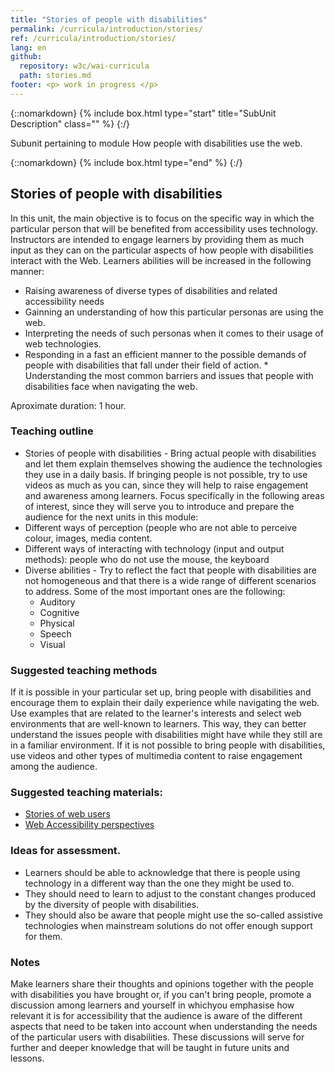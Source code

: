 ```yaml
---
title: "Stories of people with disabilities"
permalink: /curricula/introduction/stories/
ref: /curricula/introduction/stories/
lang: en
github:
  repository: w3c/wai-curricula
  path: stories.md
footer: <p> work in progress </p>
---
```


{::nomarkdown}
{% include box.html type="start" title="SubUnit Description" class="" %}
{:/}

Subunit pertaining to module How people with disabilities use the web.

{::nomarkdown}
{% include box.html type="end" %}
{:/}

## Stories of people with disabilities
In this unit, the main objective is to focus on the specific way in which the particular person that will be benefited from accessibility uses technology. Instructors are intended to engage learners by providing them as much input as they can on the particular aspects of how people with disabilities interact with the Web. Learners abilities will be increased in the following manner:
  * Raising awareness of diverse types of disabilities and related accessibility needs
  * Gainning an understanding of how this particular personas are using the web. 
  * Interpreting the needs of such personas when it comes to their usage of web technologies.
  * Responding in a fast an efficient manner to the possible demands of people with disabilities that fall under their field of action.   * Understanding the most common barriers and issues that people with disabilities face when navigating the web.

Aproximate duration: 1 hour.
### Teaching outline
  * Stories of people with disabilities - Bring actual people with disabilities and let them explain themselves showing the audience the technologies they use in a daily basis. If bringing people is not possible, try to use videos as much as you can, since they will help to raise engagement and awareness among learners. Focus specifically in the following areas of interest, since they will serve you to introduce and prepare the audience for the next units in this module:
  * Different ways of perception (people who are not able to perceive colour, images, media content.
  * Different ways of interacting with technology (input and output methods): people who do not use the mouse, the keyboard
  * Diverse abilities - Try to reflect the fact that people with disabilities are not homogeneous and that there is a wide range of different scenarios to address. Some of the most important ones are the following:
    * Auditory
    * Cognitive
    * Physical
    * Speech
    * Visual
 
### Suggested teaching methods 
If it is possible in your particular set up, bring people with disabilities and encourage them to explain their daily experience while navigating the web. Use examples that are related to the learner's interests and select web environments that are well-known to learners. This way, they can better understand the issues people with disabilities might have while they still are in a familiar environment. If it is not possible to bring people with disabilities, use videos and other types of multimedia content to raise engagement among the audience.
### Suggested teaching materials:
  * <a href="https://www.w3.org/WAI/people-use-web/user-stories/">Stories of web users</a>
  * <a href="https://www.w3.org/WAI/perspective-videos//">Web Accessibility perspectives</a>
    
### Ideas for assessment.
  * Learners should be able to acknowledge that there is people using technology in a different way than the one they might be used to. 
  * They should need to learn to adjust to the constant changes produced by the diversity of people with disabilities. 
  * They should also be aware that people might use the so-called assistive technologies when mainstream solutions do not offer enough support for them.
### Notes
Make learners share their thoughts and opinions together with the people with disabilities you have brought or, if you can't bring people, promote a discussion among learners and yourself in whichyou emphasise how relevant it is for accessibility that the audience is aware of the different aspects that need to be taken into account when understanding the needs of the particular users with disabilities. These discussions will serve for further and deeper knowledge that will be taught in future units and lessons.

